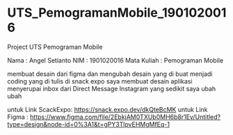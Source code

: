 # UTS_PemogramanMobile_1901020016
Project UTS Pemograman Mobile


Nama        : Angel Setianto
NIM         : 1901020016
Mata Kuliah : Pemograman Mobile

membuat desain dari figma dan mengubah desain yang di buat menjadi coding yang di tulis di snack expo
saya membuat desain aplikasi menyerupai inbox dari Direct Message Instagram yang sedikit saya ubah ubah

untuk Link ScackExpo: https://snack.expo.dev/dkQteBcMK
untuk Link Figma    : https://www.figma.com/file/2EbkjAM0TXUb0MH6b8r1Ev/Untitled?type=design&node-id=0%3A1&t=gPY3TlpvEHMgMfEq-1
